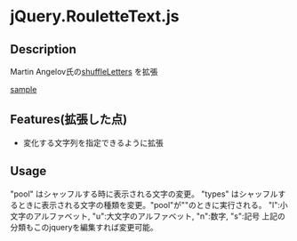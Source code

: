 # jQuery.RouletteText.js

## Description

Martin Angelov氏の[shuffleLetters](http://tutorialzine.com/2011/09/shuffle-letters-effect-jquery/)
を拡張

[sample](https://rawgit.com/MomiYama/jQuery.RouletteText.js/master/sample.html)

## Features(拡張した点)
- 変化する文字列を指定できるように拡張 

## Usage
 "pool" はシャッフルする時に表示される文字の変更。
 "types" はシャッフルするときに表示される文字の種類を変更。"pool"が""のときに実行される。
   "l":小文字のアルファベット, "u":大文字のアルファベット, "n":数字, "s":記号
   上記の分類もこのjqueryを編集すれば変更可能。
